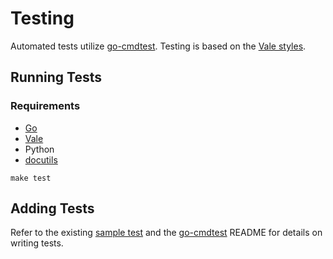 # Testing

Automated tests utilize [go-cmdtest]. Testing is based on the [Vale styles][vale-packages].

## Running Tests

### Requirements

- [Go](https://go.dev/doc/install)
- [Vale](https://vale.sh/)
- Python
- [docutils](https://pypi.org/project/docutils/)

```shell
make test
```

## Adding Tests

Refer to the existing [sample test](./testdata/FutureTense/test.ct) and the [go-cmdtest] README for details on writing tests.

[go-cmdtest]: https://github.com/google/go-cmdtest
[vale-packages]: https://github.com/errata-ai/packages/blob/master/pkg/main_test.go
